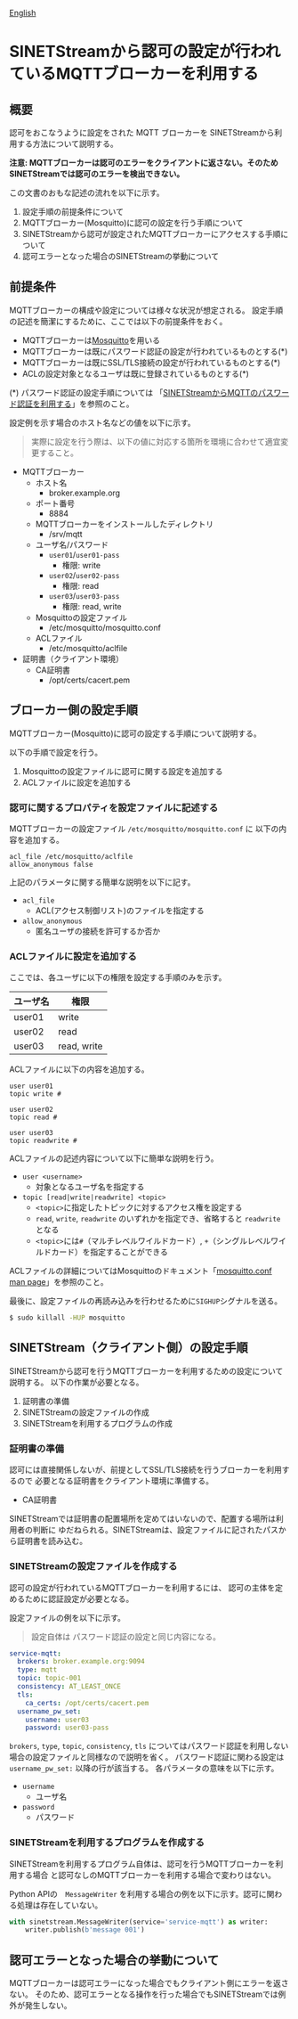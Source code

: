 <!--
Copyright (C) 2020 National Institute of Informatics

Licensed to the Apache Software Foundation (ASF) under one
or more contributor license agreements.  See the NOTICE file
distributed with this work for additional information
regarding copyright ownership.  The ASF licenses this file
to you under the Apache License, Version 2.0 (the
"License"); you may not use this file except in compliance
with the License.  You may obtain a copy of the License at

  http://www.apache.org/licenses/LICENSE-2.0

Unless required by applicable law or agreed to in writing,
software distributed under the License is distributed on an
"AS IS" BASIS, WITHOUT WARRANTIES OR CONDITIONS OF ANY
KIND, either express or implied.  See the License for the
specific language governing permissions and limitations
under the License.
-->

[English](mqtt-authorization.en.md)

# SINETStreamから認可の設定が行われているMQTTブローカーを利用する

## 概要

認可をおこなうように設定をされた MQTT ブローカーを
SINETStreamから利用する方法について説明する。

**注意: MQTTブローカーは認可のエラーをクライアントに返さない。そのためSINETStreamでは認可のエラーを検出できない。**

この文書のおもな記述の流れを以下に示す。

1. 設定手順の前提条件について
1. MQTTブローカー(Mosquitto)に認可の設定を行う手順について
1. SINETStreamから認可が設定されたMQTTブローカーにアクセスする手順について
1. 認可エラーとなった場合のSINETStreamの挙動について

## 前提条件

MQTTブローカーの構成や設定については様々な状況が想定される。
設定手順の記述を簡潔にするために、ここでは以下の前提条件をおく。

* MQTTブローカーは[Mosquitto](https://mosquitto.org/)を用いる
* MQTTブローカーは既にパスワード認証の設定が行われているものとする(*)
* MQTTブローカーは既にSSL/TLS接続の設定が行われているものとする(*)
* ACLの設定対象となるユーザは既に登録されているものとする(*)

(*) パスワード認証の設定手順については
「[SINETStreamからMQTTのパスワード認証を利用する](mqtt-authentication-password.md)」を参照のこと。

設定例を示す場合のホスト名などの値を以下に示す。
> 実際に設定を行う際は、以下の値に対応する箇所を環境に合わせて適宜変更すること。

* MQTTブローカー
    * ホスト名
        * broker.example.org
    * ポート番号
        * 8884
    * MQTTブローカーをインストールしたディレクトリ
        * /srv/mqtt
    * ユーザ名/パスワード
        * `user01`/`user01-pass`
            * 権限: write
        * `user02`/`user02-pass`
            * 権限: read
        * `user03`/`user03-pass`
            * 権限: read, write
    * Mosquittoの設定ファイル
        * /etc/mosquitto/mosquitto.conf
    * ACLファイル
        * /etc/mosquitto/aclfile
* 証明書（クライアント環境）
    * CA証明書
        * /opt/certs/cacert.pem

## ブローカー側の設定手順

MQTTブローカー(Mosquitto)に認可の設定する手順について説明する。

以下の手順で設定を行う。
1. Mosquittoの設定ファイルに認可に関する設定を追加する
1. ACLファイルに設定を追加する

### 認可に関するプロパティを設定ファイルに記述する

MQTTブローカーの設定ファイル `/etc/mosquitto/mosquitto.conf` に
以下の内容を追加する。

```properties
acl_file /etc/mosquitto/aclfile
allow_anonymous false
```

上記のパラメータに関する簡単な説明を以下に記す。

* `acl_file`
    * ACL(アクセス制御リスト)のファイルを指定する
* `allow_anonymous`
    * 匿名ユーザの接続を許可するか否か

### ACLファイルに設定を追加する

ここでは、各ユーザに以下の権限を設定する手順のみを示す。

| ユーザ名 | 権限 |
| --- | --- |
| user01 | write |
| user02 | read |
| user03 | read, write|

ACLファイルに以下の内容を追加する。
```
user user01
topic write #

user user02
topic read #

user user03
topic readwrite #
```

ACLファイルの記述内容について以下に簡単な説明を行う。
* `user <username>`
    * 対象となるユーザ名を指定する
* `topic [read|write|readwrite] <topic>`
    * `<topic>`に指定したトピックに対するアクセス権を設定する
    * `read`, `write`, `readwrite` のいずれかを指定でき、省略すると `readwrite` となる
    * `<topic>`には`#`（マルチレベルワイルドカード）, `+`（シングルレベルワイルドカード）を指定することができる

ACLファイルの詳細についてはMosquittoのドキュメント「[mosquitto.conf man page](https://mosquitto.org/man/mosquitto-conf-5.html)」を参照のこと。

最後に、設定ファイルの再読み込みを行わせるために`SIGHUP`シグナルを送る。

```bash
$ sudo killall -HUP mosquitto
```

## SINETStream（クライアント側）の設定手順

SINETStreamから認可を行うMQTTブローカーを利用するための設定について説明する。
以下の作業が必要となる。

1. 証明書の準備
1. SINETStreamの設定ファイルの作成
1. SINETStreamを利用するプログラムの作成

### 証明書の準備

認可には直接関係しないが、前提としてSSL/TLS接続を行うブローカーを利用するので
必要となる証明書をクライアント環境に準備する。

* CA証明書

SINETStreamでは証明書の配置場所を定めてはいないので、配置する場所は利用者の判断に
ゆだねられる。SINETStreamは、設定ファイルに記されたパスから証明書を読み込む。

### SINETStreamの設定ファイルを作成する

認可の設定が行われているMQTTブローカーを利用するには、
認可の主体を定めるために認証設定が必要となる。

設定ファイルの例を以下に示す。
> 設定自体は パスワード認証の設定と同じ内容になる。

```yaml
service-mqtt:
  brokers: broker.example.org:9094
  type: mqtt
  topic: topic-001
  consistency: AT_LEAST_ONCE
  tls:
    ca_certs: /opt/certs/cacert.pem
  username_pw_set:
    username: user03
    password: user03-pass
```

`brokers`, `type`, `topic`, `consistency`, `tls` についてはパスワード認証を利用しない場合の設定ファイルと同様なので説明を省く。
パスワード認証に関わる設定は `username_pw_set:` 以降の行が該当する。
各パラメータの意味を以下に示す。

* `username`
    * ユーザ名
* `password`
    * パスワード

### SINETStreamを利用するプログラムを作成する

SINETStreamを利用するプログラム自体は、認可を行うMQTTブローカーを利用する場合
と認可なしのMQTTブローカーを利用する場合で変わりはない。

Python APIの　`MessageWriter` を利用する場合の例を以下に示す。認可に関わる処理は存在していない。

```python
with sinetstream.MessageWriter(service='service-mqtt') as writer:
    writer.publish(b'message 001')
```

## 認可エラーとなった場合の挙動について

MQTTブローカーは認可エラーになった場合でもクライアント側にエラーを返さない。
そのため、認可エラーとなる操作を行った場合でもSINETStreamでは例外が発生しない。

